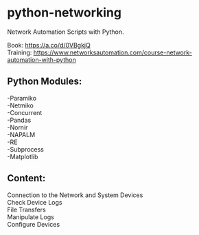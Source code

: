# python-networking
Network Automation Scripts with Python.  

Book: https://a.co/d/0VBgkjQ  
Training: https://www.networksautomation.com/course-network-automation-with-python    

## Python Modules:
-Paramiko  
-Netmiko  
-Concurrent  
-Pandas  
-Nornir  
-NAPALM  
-RE  
-Subprocess  
-Matplotlib  


## Content:
Connection to the Network and System Devices  
Check Device Logs  
File Transfers  
Manipulate Logs  
Configure Devices  

